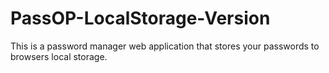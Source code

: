# PassOP-LocalStorage-Version

This is a password manager web application that stores your passwords to browsers local storage.